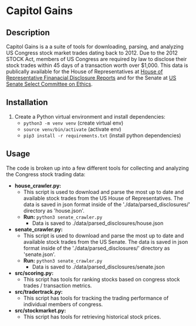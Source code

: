 # Capitol Gains

## Description
Capitol Gains is a a suite of tools for downloading, parsing, and analyzing US Congress stock market trades dating back to 2012. Due to the 2012 STOCK Act, members of US Congress are required by law to disclose their stock trades within 45 days of a transaction worth over $1,000. This data is publically available for the House of Representatives at [House of Representative Finanacial Disclosure Reports](https://disclosures-clerk.house.gov/FinancialDisclosure) and for the Senate at [US Senate Select Committee on Ethics](https://efdsearch.senate.gov/search/home/).

## Installation
1. Create a Python virtual environment and install dependencies:
    - `python3 -m venv venv` (create virtual env)
    - `source venv/bin/activate` (activate env)
    - `pip3 install -r requirements.txt` (install python dependencies)

## Usage
The code is broken up into a few different tools for collecting and analyzing the Congress stock trading data:
- **house_crawler.py:**
    - This script is used to download and parse the most up to date and available stock trades from the US House of Representatives. The data is saved in json format inside of the './data/parsed_disclosures/' directory as 'house.json'.
    - **Run:** `python3 senate_crawler.py`
        - Data is saved to ./data/parsed_disclosures/house.json
- **senate_crawler.py:**
    - This script is used to download and parse the most up to date and available stock trades from the US Senate. The data is saved in json format inside of the './data/parsed_disclosures/' directory as 'senate.json'.
    - **Run:** `python3 senate_crawler.py`
        - Data is saved to ./data/parsed_disclosures/senate.json
- **src/scoring.py:**
    -  This script has tools for ranking stocks based on congress stock trades / transaction metrics. 
- **src/tradertrack.py:**
    - This script has tools for tracking the trading performance of individual members of congress.
- **src/stockmarket.py:**
    - This script has tools for retrieving historical stock prices.

